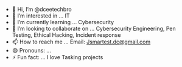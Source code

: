 - 👋 Hi, I’m @dceetechbro
- 👀 I’m interested in ... IT
- 🌱 I’m currently learning ... Cybersecurity
- 💞️ I’m looking to collaborate on ... Cybersecurity Engineering, Pen Testing, Ethical Hacking, Incident response 
- 📫 How to reach me ... Email: Jsmartest.dc@gmail.com
- 😄 Pronouns: ...
- ⚡ Fun fact: ... I love Tasking projects

<!---
dceetechbro/dceetechbro is a ✨ special ✨ repository because its `README.md` (this file) appears on your GitHub profile.
You can click the Preview link to take a look at your changes.
--->
